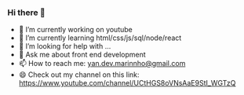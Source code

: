 ### Hi there 👋




- 🔭 I’m currently working on youtube
- 🌱 I’m currently learning html/css/js/sql/node/react
- 🤔 I’m looking for help with ...
- 💬 Ask me about front end development
- 📫 How to reach me: yan.dev.marinnho@gmail.com
- 😄 Check out my channel on this link: https://www.youtube.com/channel/UCtHGS8oVNsAaE9StI_WGTzQ
